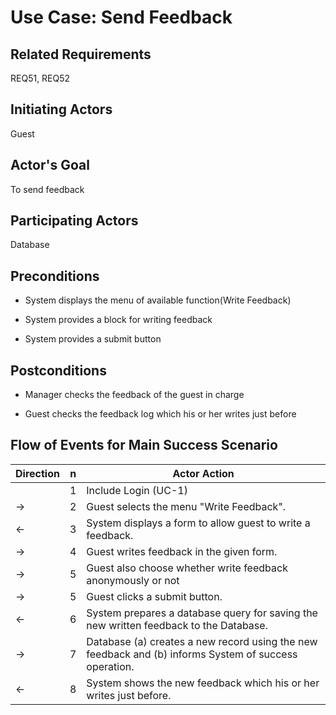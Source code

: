 # Use Case: Send Feedback

## **Related Requirements**

REQ51, REQ52

## **Initiating Actors**

Guest

## **Actor's Goal**

To send feedback

## **Participating Actors**

Database

## **Preconditions**

- System displays the menu of available function(Write Feedback)

- System provides a block for writing feedback

- System provides a submit button

## **Postconditions**

- Manager checks the feedback of the guest in charge

- Guest checks the feedback log which his or her writes just before

## Flow of Events for Main Success Scenario
| Direction | n | Actor Action                                                                                                         |
| --------- | - | -------------------------------------------------------------------------------------------------------------------- |
|           | 1 | Include Login (UC-1) |
| →         | 2 | Guest selects the menu "Write Feedback". |
| ←         | 3 | System displays a form to allow guest to write a feedback. |
| →         | 4 | Guest writes feedback in the given form. |
| →         | 5 | Guest also choose whether write feedback anonymously or not |
| →         | 5 | Guest clicks a submit button. |
| ←         | 6| System prepares a database query for saving the new written feedback to the Database. |
| →         | 7 | Database (a) creates a new record using the new feedback and (b) informs System of success operation. |
| ←         | 8 | System shows the new feedback which his or her writes just before. |